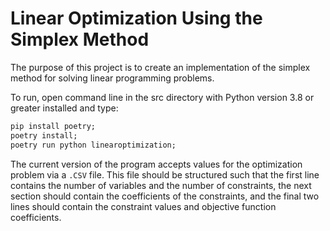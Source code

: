 # Linear Optimization Using the Simplex Method

The purpose of this project is to create an implementation of the simplex method for solving linear programming problems.

To run, open command line in the src directory with Python version 3.8 or greater installed and type:

```cmd
pip install poetry;
poetry install;
poetry run python linearoptimization;
```

The current version of the program accepts values for the optimization problem via a `.CSV` file. This file should be structured such that the first line contains the number of variables and the number of constraints, the next section should contain the coefficients of the constraints, and the final two lines should contain the constraint values and objective function coefficients.
